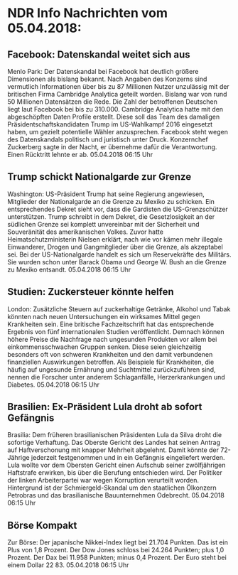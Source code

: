 # NDR Info Nachrichten vom 05.04.2018:


## Facebook: Datenskandal weitet sich aus
Menlo Park:	Der Datenskandal bei Facebook hat deutlich größere Dimensionen als bislang bekannt. Nach Angaben des Konzerns sind vermutlich Informationen über bis zu 87 Millionen Nutzer unzulässig mit der britischen Firma Cambridge Analytica geteilt worden. Bislang war von rund 50 Millionen Datensätzen die Rede. Die Zahl der betroffenen Deutschen liegt laut Facebook bei bis zu 310.000. Cambridge Analytica hatte mit den abgeschöpften Daten Profile erstellt. Diese soll das Team des damaligen Präsidentschaftskandidaten Trump im US-Wahlkampf 2016 eingesetzt haben, um gezielt potentielle Wähler anzusprechen. Facebook steht wegen des Datenskandals politisch und juristisch unter Druck. Konzernchef Zuckerberg sagte in der Nacht, er übernehme dafür die Verantwortung. Einen Rücktritt lehnte er ab. 05.04.2018 06:15 Uhr 

## Trump schickt Nationalgarde zur Grenze
Washington:	US-Präsident Trump hat seine Regierung angewiesen, Mitglieder der Nationalgarde an die Grenze zu Mexiko zu schicken. Ein entsprechendes Dekret sieht vor, dass die Gardisten die US-Grenzschützer unterstützen. Trump schreibt in dem Dekret, die Gesetzlosigkeit an der südlichen Grenze sei komplett unvereinbar mit der Sicherheit und Souveränität des amerikanischen Volkes. Zuvor hatte Heimatschutzministerin Nielsen erklärt, nach wie vor kämen mehr illegale Einwanderer, Drogen und Gangmitglieder über die Grenze, als akzeptabel sei. Bei der US-Nationalgarde handelt es sich um Reservekräfte des Militärs. Sie wurden schon unter Barack Obama und George W. Bush an die Grenze zu Mexiko entsandt. 05.04.2018 06:15 Uhr 

## Studien: Zuckersteuer könnte helfen
London:	Zusätzliche Steuern auf zuckerhaltige Getränke, Alkohol und Tabak könnten nach neuen Untersuchungen ein wirksames Mittel gegen Krankheiten sein. Eine britische Fachzeitschrift hat das entsprechende Ergebnis von fünf internationalen Studien veröffentlicht. Demnach können höhere Preise die Nachfrage nach ungesunden Produkten vor allem bei einkommensschwachen Gruppen senken. Diese seien gleichzeitig besonders oft von schweren Krankheiten und den damit verbundenen finanziellen Auswirkungen betroffen. Als Beispiele für Krankheiten, die häufig auf ungesunde Ernährung und Suchtmittel zurückzuführen sind, nennen die Forscher unter anderem Schlaganfälle, Herzerkrankungen und Diabetes. 05.04.2018 06:15 Uhr 

## Brasilien: Ex-Präsident Lula droht ab sofort Gefängnis
Brasilia: Dem früheren brasilianischen Präsidenten Lula da Silva droht die sofortige Verhaftung. Das Oberste Gericht des Landes hat seinen Antrag auf Haftverschonung mit knapper Mehrheit abgelehnt. Damit könnte der 72-Jährige jederzeit festgenommen und in ein Gefängnis eingeliefert werden. Lula wollte vor dem Obersten Gericht einen Aufschub seiner zwölfjährigen Haftstrafe erwirken, bis über die Berufung entschieden wird. Der Politiker der linken Arbeiterpartei war wegen Korruption verurteilt worden. Hintergrund ist der Schmiergeld-Skandal um den staatlichen Ölkonzern Petrobras und das brasilianische Bauunternehmen Odebrecht. 05.04.2018 06:15 Uhr 

## Börse Kompakt
Zur Börse: Der japanische Nikkei-Index liegt bei 21.704 Punkten. Das ist ein Plus von 1,8 Prozent. Der Dow Jones schloss bei 24.264 Punkten; plus 1,0 Prozent. Der Dax bei 11.958 Punkten; minus 0,4 Prozent. Der Euro steht bei einem Dollar 22 83. 05.04.2018 06:15 Uhr 

